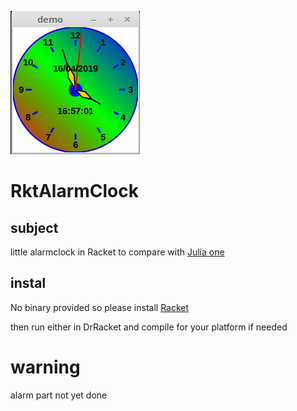 ![splash image](images/RktClock.png) 
# RktAlarmClock
## subject

little alarmclock in Racket to compare with [Julia one](https://github.com/nodrygo/jAnalogAlarmClock)   

## instal

No binary provided so please install [Racket](https://racket-lang.org/)

then run either in DrRacket and compile for your platform if needed   

# warning 
alarm part not yet done   
